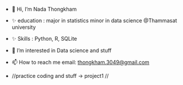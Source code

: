 - 👋 Hi, I’m Nada Thongkham 
- ✨ education : major in statistics minor in data science @Thammasat university
- ✨ Skills : Python, R, SQLite

- 👀 I’m interested in Data science and stuff

- 📫 How to reach me 
email: thongkham.3049@gmail.com

- //practice coding and stuff -> project1 //

